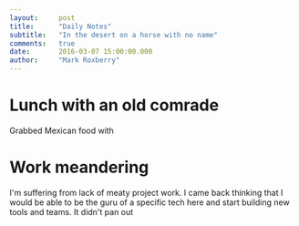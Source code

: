 ```yaml
---
layout:     post
title:      "Daily Notes"
subtitle:   "In the desert on a horse with no name"
comments:   true
date:       2016-03-07 15:00:00.000
author:     "Mark Roxberry"
---
```

# Lunch with an old comrade
Grabbed Mexican food with 

# Work meandering
I'm suffering from lack of meaty project work.  I came back thinking that I would be able to be the guru of a specific tech here and start building new tools and teams.  It didn't pan out
